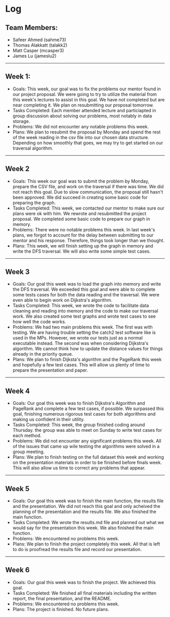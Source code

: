 # Log
 **Team Members:**
---
 - Safeer Ahmed (sahme73)
 - Thomas Alakkatt (talakk2)
 - Matt Casper (mcasper3)
 - James Lu (jameslu2)
___
**Week 1:**
---
- Goals: This week, our goal was to fix the problems our mentor found in our project proposal. We were going to try to utilize the material from this week's lectures to assist in this goal. We have not completed but are near completing it. We plan on resubmitting our proposal tomorrow.
- Tasks Completed: Each member attended lecture and particiapted in group discussion about solving our problems, most notably in data storage. 
- Problems: We did not encounter any notable problems this week.
- Plans: We plan to resubmit the proposal by Monday and spend the rest of the week reading in the csv file into our chosen data structure. Depending on how smoothly that goes, we may try to get started on our traversal algorithm.
___
**Week 2**
---
- Goals: This week our goal was to submit the problem by Monday, prepare the CSV file, and work on the traversal if there was time. We did not reach this goal. Due to slow communication, the proposal still hasn't been approved. We did succeed in creating some basic code for preparing the graph.
- Tasks Completed: This week, we contacted our mentor to make sure our plans were ok with him. We rewrote and resubmitted the project proposal. We completed some basic code to prepare our graph in memory.
- Problems: There were no notable problems this week. In last week's plans, we forgot to account for the delay between submitting to our mentor and his response. Therefore, things took longer than we thought.
- Plans: This week, we will finish setting up the graph in memory and write the DFS traversal. We will also write some simple test cases.
___
**Week 3**
---
- Goals: Our goal this week was to load the graph into memory and write the DFS traversal. We exceeded this goal and were able to complete some tests cases for both the data reading and the traversal. We were even able to begin work on Dijkstra's algorithm.
- Tasks Completed: This week, we wrote the code to facilitate data cleaning and reading into memory and the code to make our traversal work. We also created some test graphs and wrote test cases to see how well the code works.
- Problems: We had two main problems this week. The first was with testing. We are having trouble setting the catch2 test software like is used in the MPs. However, we wrote our tests just as a normal executable instead. The second was when considering Dijkstra's algorithm. We cannot think how to update the distance values for things already in the priority queue.
- Plans: We plan to finish Dijksta's algorithm and the PageRank this week and hopefully a few test cases. This will allow us plenty of time to prepare the presentation and paper.
___
**Week 4**
---
- Goals: Our goal this week was to finish Dijkstra's Algorithm and PageRank and complete a few test cases, if possible. We surpassed this goal, finishing numerous rigorous test cases for both algorithms and making us confident in their utility.
- Tasks Completed: This week, the group finished coding around Thursday. the group was able to meet on Sunday to write test cases for each method.
- Problems: We did not encounter any significant problems this week. All of the issues that came up wile testing the algorithms were solved in a group meeting.
- Plans: We plan to finish testing on the full dataset this week and working on the presentation materials in order to be finished before finals week. This will also allow us time to correct any problems that appear.
___
**Week 5**
---
- Goals: Our goal this week was to finish the main function, the results file and the presentation. We did not reach this goal and only acheived the planning of the presentation and the results file. We also finished the main function.
- Tasks Completed: We wrote the results.md file and planned out what we would say for the presentation this week. We also finished the main function.
- Problems: We encountered no problems this week.
- Plans: We plan to finish the project completely this week. All that is left to do is proofread the results file and record our presentation.
___
**Week 6**
---
- Goals: Our goal this week was to finish the project. We achieved this goal.
- Tasks Completed: We finished all final materials including the written report, the final presentation, and the README. 
- Problems: We encountered no problems this week.
- Plans: The project is finished. No future plans.